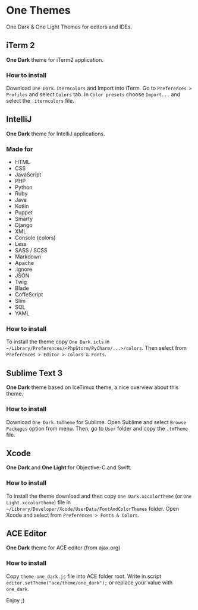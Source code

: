 # One Themes
One Dark & One Light Themes for editors and IDEs.
## iTerm 2
**One Dark** theme for iTerm2 application.
### How to install
Download `One Dark.itermcolors` and Import into iTerm.
Go to `Preferences > Profiles` and select `Colors` tab. In `Color presets` choose `Import...` and select the `.itermcolors` file.

## IntelliJ
**One Dark** theme for IntelliJ applications.
### Made for
* HTML
* CSS
* JavaScript
* PHP
* Python
* Ruby
* Java
* Kotlin
* Puppet
* Smarty
* Django
* XML
* Console (colors)
* Less
* SASS / SCSS
* Markdown
* Apache
* .ignore
* JSON
* Twig
* Blade
* CoffeScript
* Slim
* SQL
* YAML

### How to install
To install the theme copy `One Dark.icls` in `~/Library/Preferences/<PhpStorm/PyCharm/...>/colors`.
Then select from `Preferences > Editor > Colors & Fonts`.

## Sublime Text 3
**One Dark** theme based on IceTimux theme, a nice overview about this theme.
### How to install
Download `One Dark.tmTheme` for Sublime.
Open Sublime and select `Browse Packages` option from menu. Then, go to `User` folder and copy the `.tmTheme` file.

## Xcode
**One Dark** and **One Light** for Objective-C and Swift.
### How to install
To install the theme download and then copy `One Dark.xccolortheme` (or `One Light.xccolortheme`) file in `~/Library/Developer/Xcode/UserData/FontAndColorThemes` folder.
Open Xcode and select from `Preferences > Fonts & Colors`.

## ACE Editor
**One Dark** theme for ACE editor (from ajax.org)
### How to install
Copy `theme-one_dark.js` file into ACE folder root.
Write in script `editor.setTheme("ace/theme/one_dark");` or replace your value with `one_dark`.

Enjoy ;)
